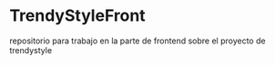 # TrendyStyleFront
repositorio para trabajo en la parte de frontend sobre el proyecto de trendystyle
